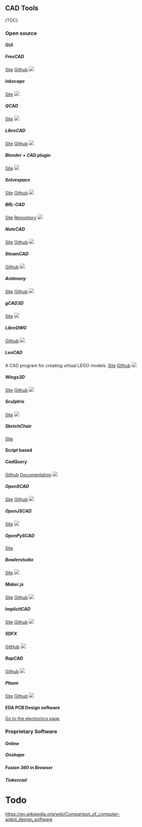 ## CAD Tools
[TOC]
### Open source 
#### GUI
##### FreeCAD
[Site](https://www.freecadweb.org/)
[Github](https://github.com/FreeCAD/FreeCAD)
![](images/freecad.jpg)

##### Inkscape
[Site](https://inkscape.org/)
![](images/inkscape.PNG)

##### QCAD
[Site](https://www.qcad.org/en/)
![](images/qcad3_windows.png)

##### LibreCAD
[Site](https://librecad.org/)
[Github](https://github.com/LibreCAD/LibreCAD/)
![](images/librecad.png)

##### Blender + CAD plugin
[Site](https://www.blender.org/)
![](images/blender.jpeg)

##### Solvespace
[Site](http://solvespace.com/index.pl)
[Github](https://github.com/solvespace/solvespace)
![](images/Solvespace_workspace.jpg)

##### BRL-CAD
[Site](https://brlcad.org/)
[Repository](https://sourceforge.net/projects/brlcad/files/)
![](images/brl-cad.jpg)

##### NoteCAD
[Site](http://notecad.xyz/)
[Github](https://github.com/NoteCAD/NoteCAD)
![](images/notecad.jpg)

##### SteamCAD
[Github](https://github.com/oskardolch/SteamCAD)
![](images/steamcad.svg)

##### Antimony
[Site](http://www.mattkeeter.com/projects/antimony/3/)
[Github](https://github.com/mkeeter/antimony)
![](images/antimony-screenshot.png)

##### gCAD3D
[Site](http://www.gcad3d.org/)
![](images/gCAD3D_Renault1.jpg)

##### LibreDWG
[Github](https://github.com/LibreDWG/libredwg)
![](images/libredwg.png)

##### LeoCAD
A CAD program for creating virtual LEGO models.
[Site](https://www.leocad.org/)
[Github](https://github.com/leozide/leocad)
![](images/leocad.png)

##### Wings3D
[Site](http://www.wings3d.com/)
[Github](https://github.com/dgud/wings)
![](images/wings3d.png)

##### Sculptris
[Site](https://pixologic.com/sculptris/)
![](images/Sculptris-software-screenshot.jpg)

##### SketchChair
[Site](http://www.sketchchair.cc/)


#### Script based
##### CadQuery
[Github](https://github.com/dcowden/cadquery)
[Documentation](https://cadquery.readthedocs.io/en/latest/)
![](images/cadquery.png)

##### OpenSCAD
[Site](https://www.openscad.org/)
[Github](https://github.com/openscad/openscad/)
![](images/openscad.png)

##### OpenJSCAD
[Site](https://openjscad.org/)
![](images/openjscad.jpeg)

##### OpenPySCAD
[Site](https://pypi.org/project/openpyscad/)

##### Bowlerstudio
[Site](https://commonwealthrobotics.com/)
![](images/Bowlerstudio.png)

##### Maker.js
[Site](https://maker.js.org/)
[Github](https://github.com/Microsoft/maker.js)
![](images/maker.js.gif)

##### ImplicitCAD
[Site](http://www.implicitcad.org/)
[Github](https://github.com/colah/ImplicitCAD)
![](images/implicitcad.png)

##### SDFX
[GitHub](https://github.com/deadsy/sdfx)
![](images/SDFX.png)

##### RapCAD
[Github](https://github.com/GilesBathgate/RapCAD)
![](images/RapCAD.png)

##### Plasm
[Site](http://www.plasm.net/)
[Github](https://github.com/cvdlab/)
![](images/Plasm.png)

#### EDA PCB Design software
[Go to the electronics page](Electronics.md)


### Proprietary Software
#### Online
##### Onshape

##### Fusion 360 in Browser

##### Tinkercad

# Todo
https://en.wikipedia.org/wiki/Comparison_of_computer-aided_design_software
